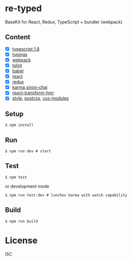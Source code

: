 # re-typed

BaseKit for React, Redux, TypeScript + bundler (webpack)
    
## Content

- [x] [typescript 1.8](http://www.typescriptlang.org/)
- [x] [typings](https://github.com/typings/typings)
- [x] [webpack](https://webpack.github.io/)
- [x] [tslint](http://palantir.github.io/tslint/)
- [x] [babel](https://babeljs.io)
- [x] [react](https://github.com/facebook/react)
- [x] [redux](http://redux.js.org/)
- [x] [karma](https://karma-runner.github.io/0.13/index.html),[sinon-chai](https://github.com/kmees/karma-sinon-chai)
- [x] [react-transform-hmr](https://github.com/danmartinez101/babel-preset-react-hmre)
- [x] [style](https://github.com/webpack/style-loader), [postcss](https://github.com/postcss/postcss-loader), [css-modules](https://github.com/webpack/css-loader)

## Setup

```
$ npm install
```

## Run

```
$ npm run dev # start 
```

## Test

```
$ npm test
```

or development mode

```
$ npm run test:dev # lunches karma with watch capability
```

## Build

```
$ npm run build
```

# License

ISC
